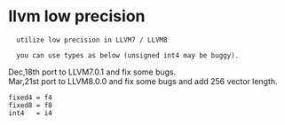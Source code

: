 # llvm low precision
```
  utilize low precision in LLVM7 / LLVM8

  you can use types as below (unsigned int4 may be buggy).
```

Dec,18th port to LLVM7.0.1 and fix some bugs.  
Mar,21st port to LLVM8.0.0 and fix some bugs and add 256 vector length.

`fixed4 = f4`  
`fixed8 = f8`  
`int4   = i4`  
